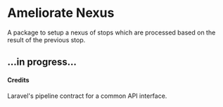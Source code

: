 # Ameliorate Nexus

A package to setup a nexus of stops which are processed based on the result of the previous stop.

## ...in progress...

#### Credits
Laravel's pipeline contract for a common API interface.